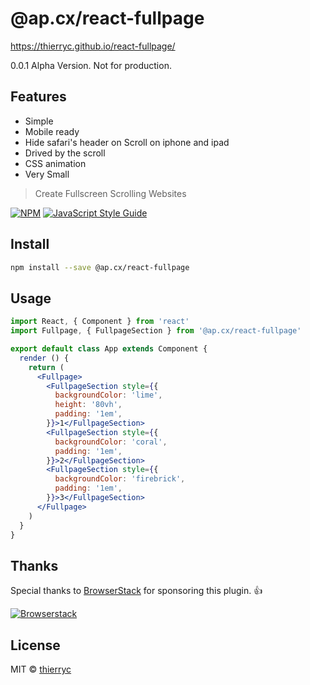 # @ap.cx/react-fullpage

https://thierryc.github.io/react-fullpage/

0.0.1 Alpha Version. Not for production.

## Features

- Simple
- Mobile ready
- Hide safari's header on Scroll on iphone and ipad
- Drived by the scroll
- CSS animation
- Very Small

> Create Fullscreen Scrolling Websites

[![NPM](https://img.shields.io/npm/v/@ap.cx/react-fullpage.svg)](https://www.npmjs.com/package/react-fullpage) [![JavaScript Style Guide](https://img.shields.io/badge/code_style-standard-brightgreen.svg)](https://standardjs.com)

## Install

```bash
npm install --save @ap.cx/react-fullpage
```

## Usage

```jsx
import React, { Component } from 'react'
import Fullpage, { FullpageSection } from '@ap.cx/react-fullpage'

export default class App extends Component {
  render () {
    return (
      <Fullpage>
        <FullpageSection style={{
          backgroundColor: 'lime',
          height: '80vh',
          padding: '1em',
        }}>1</FullpageSection>
        <FullpageSection style={{
          backgroundColor: 'coral',
          padding: '1em',
        }}>2</FullpageSection>
        <FullpageSection style={{
          backgroundColor: 'firebrick',
          padding: '1em',
        }}>3</FullpageSection>
      </Fullpage>
    )
  }
}

```

## Thanks

Special thanks to [BrowserStack](https://www.browserstack.com/users/sign_up) for sponsoring this plugin. 👍

[![Browserstack](https://raw.githubusercontent.com/thierryc/react-fullpage/master/static/images/browserstack@2x.png)](https://www.browserstack.com/users/sign_up)

## License

MIT © [thierryc](https://github.com/thierryc)
